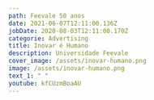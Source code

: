 ```yaml
---
path: Feevale 50 anos
date: 2021-06-07T12:11:00.136Z
jobDate: 2020-08-03T12:11:00.170Z
categorie: Advertising
title: Inovar é Humano
description: Universidade Feevale
cover_image: /assets/inovar-humano.png
image: /assets/inovar-humano.png
text_1: " "
youtube: kfCUzmBoaAU
---
```

